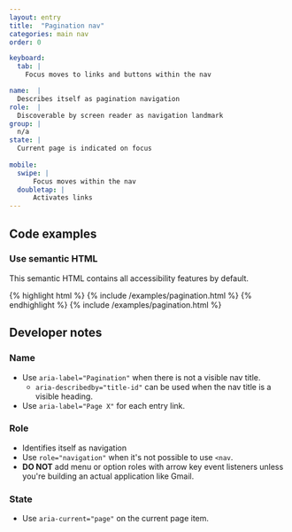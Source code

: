 ```yaml
---
layout: entry
title:  "Pagination nav"
categories: main nav
order: 0

keyboard:
  tab: |
    Focus moves to links and buttons within the nav

name:  |
  Describes itself as pagination navigation
role:  |
  Discoverable by screen reader as navigation landmark
group: |
  n/a
state: |
  Current page is indicated on focus
        
mobile:
  swipe: |
      Focus moves within the nav
  doubletap: |
      Activates links
---
```


## Code examples

### Use semantic HTML
This semantic HTML contains all accessibility features by default.

{% highlight html %}
{% include /examples/pagination.html %}
{% endhighlight %}
{% include /examples/pagination.html %}

## Developer notes

### Name

- Use `aria-label="Pagination"` when there is not a visible nav title.
  - `aria-describedby="title-id"` can be used when the nav title is a visible heading.
- Use `aria-label="Page X"` for each entry link.

### Role

- Identifies itself as navigation
- Use `role="navigation"` when it's not possible to use `<nav`. 
- **DO NOT** add menu or option roles with arrow key event listeners unless you're building an actual application like Gmail.

### State

- Use `aria-current="page"` on the current page item.